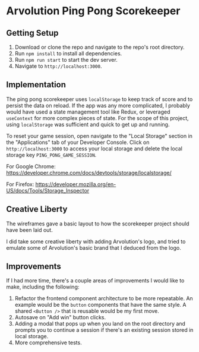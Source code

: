 
# Arvolution Ping Pong Scorekeeper

## Getting Setup
1. Download or clone the repo and navigate to the repo's root directory.
2. Run `npm install` to install all dependencies.
3. Run `npm run start` to start the dev server.
4. Navigate to `http://localhost:3000`.

## Implementation
The ping pong scorekeeper uses `localStorage` to keep track of score and to persist the data on reload. If the app was any more complicated, I probably would have used a state management tool like Redux, or leveraged `useContext` for more complex pieces of state. For the scope of this project, using `localStorage` was sufficient and quick to get up and running.

To reset your game session, open navigate to the "Local Storage" section in the "Applications" tab of your Developer Console. Click on `http://localhost:3000` to access your local storage and delete the local storage key `PING_PONG_GAME_SESSION`.

For Google Chrome: https://developer.chrome.com/docs/devtools/storage/localstorage/

For Firefox: https://developer.mozilla.org/en-US/docs/Tools/Storage_Inspector

## Creative Liberty
The wireframes gave a basic layout to how the scorekeeper project should have been laid out.

I did take some creative liberty with adding Arvolution's logo, and tried to emulate some of Arvolution's basic brand that I deduced from the logo.

## Improvements
If I had more time, there's a couple areas of improvements I would like to make, including the following:

1. Refactor the frontend component architecture to be more repeatable. An example would be the `button` components that have the same style. A shared `<Button />` that is reusable would be my first move.
2. Autosave on "Add win" button clicks.
3. Adding a modal that pops up when you land on the root directory and prompts you to continue a session if there's an existing session stored in local storage.
4. More comprehensive tests.